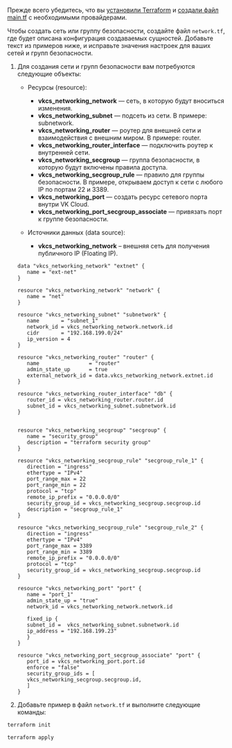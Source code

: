 <warn>

Прежде всего убедитесь, что вы [установили Terraform](../../../../additionals/terraform/terraform-installation/) и [создали файл main.tf](../../../../additionals/terraform/terraform-provider-config/) с необходимыми провайдерами.

</warn>

Чтобы создать сеть или группу безопасности, создайте файл `network.tf`, где будет описана конфигурация создаваемых сущностей. Добавьте текст из примеров ниже, и исправьте значения настроек для ваших сетей и групп безопасности.

1. Для создания сети и групп безопасности вам потребуются следующие объекты:

   - Ресурсы (resource):

      - **vkcs_networking_network** — сеть, в которую будут вноситься изменения.
      - **vkcs_networking_subnet** — подсеть из сети. В примере: subnetwork.
      - **vkcs_networking_router** — роутер для внешней сети и взаимодействия с внешним миром. В примере: router.
      - **vkcs_networking_router_interface** — подключить роутер к внутренней сети.
      - **vkcs_networking_secgroup** — группа безопасности, в которую будут включены правила доступа.
      - **vkcs_networking_secgroup_rule** — правило для группы безопасности. В примере, открываем доступ к сети с любого IP по портам 22 и 3389.
      - **vkcs_networking_port** — создать ресурс сетевого порта внутри VK Cloud.
      - **vkcs_networking_port_secgroup_associate** — привязать порт к группе безопасности.

   - Источники данных (data source):

      - **vkcs_networking_network** – внешняя сеть для получения публичного IP (Floating IP).

   ```hcl
   data "vkcs_networking_network" "extnet" {
      name = "ext-net"
   }

   resource "vkcs_networking_network" "network" {
      name = "net"
   }

   resource "vkcs_networking_subnet" "subnetwork" {
      name       = "subnet_1"
      network_id = vkcs_networking_network.network.id
      cidr       = "192.168.199.0/24"
      ip_version = 4
   }

   resource "vkcs_networking_router" "router" {
      name                = "router"
      admin_state_up      = true
      external_network_id = data.vkcs_networking_network.extnet.id
   }

   resource "vkcs_networking_router_interface" "db" {
      router_id = vkcs_networking_router.router.id
      subnet_id = vkcs_networking_subnet.subnetwork.id
   }


   resource "vkcs_networking_secgroup" "secgroup" {
      name = "security_group"
      description = "terraform security group"
   }

   resource "vkcs_networking_secgroup_rule" "secgroup_rule_1" {
      direction = "ingress"
      ethertype = "IPv4"
      port_range_max = 22
      port_range_min = 22
      protocol = "tcp"
      remote_ip_prefix = "0.0.0.0/0"
      security_group_id = vkcs_networking_secgroup.secgroup.id
      description = "secgroup_rule_1"
   }

   resource "vkcs_networking_secgroup_rule" "secgroup_rule_2" {
      direction = "ingress"
      ethertype = "IPv4"
      port_range_max = 3389
      port_range_min = 3389
      remote_ip_prefix = "0.0.0.0/0"
      protocol = "tcp"
      security_group_id = vkcs_networking_secgroup.secgroup.id
   }

   resource "vkcs_networking_port" "port" {
      name = "port_1"
      admin_state_up = "true"
      network_id = vkcs_networking_network.network.id

      fixed_ip {
      subnet_id =  vkcs_networking_subnet.subnetwork.id
      ip_address = "192.168.199.23"
      }
   }

   resource "vkcs_networking_port_secgroup_associate" "port" {
      port_id = vkcs_networking_port.port.id
      enforce = "false"
      security_group_ids = [
      vkcs_networking_secgroup.secgroup.id,
      ]
   }
   ```

1. Добавьте пример в файл `network.tf` и выполните следующие команды:

  ```bash
  terraform init
  ```
  ```bash
  terraform apply
  ```
